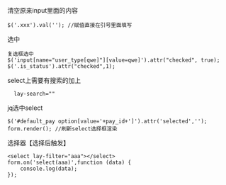 清空原来input里面的内容

```
$('.xxx').val(''); //赋值直接在引号里面填写
```

选中

```
复选框选中
$('input[name="user_type[qwe]"][value=qwe]').attr("checked", true);
$('.is_status').attr("checked",1);
```

select上需要有搜索的加上

```
  lay-search=""
```

jq选中select

```
$('#default_pay option[value='+pay_id+']').attr('selected','');
form.render(); //刷新select选择框渲染
```

选择器【选择后触发】

```
<select lay-filter="aaa"></select>
form.on('select(aaa)',function (data) {
    console.log(data);
});
```



